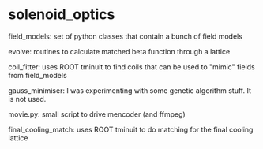 # solenoid_optics

field_models: set of python classes that contain a bunch of field models

evolve: routines to calculate matched beta function through a lattice

coil_fitter: uses ROOT tminuit to find coils that can be used to "mimic" fields from field_models

gauss_minimiser: I was experimenting with some genetic algorithm stuff. It is not used.

movie.py: small script to drive mencoder (and ffmpeg)

final_cooling_match: uses ROOT tminuit to do matching for the final cooling lattice

